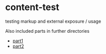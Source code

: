 # content-test
testing markup and external exposure / usage

Also included parts in further directories
* [part1](https://github.com/ubiq01/content-test/part1.md)
* [part2](https://github.com/ubiq01/content-test/part2.md)

